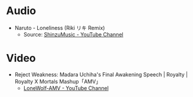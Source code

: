 # Audio

- Naruto - Loneliness (Riki リキ Remix)
  - Source: [ShinzuMusic - YouTube Channel](https://www.youtube.com/watch?v=boY6FvdnrBQ&ab_channel=ShinzuMusic)

# Video

- Reject Weakness: Madara Uchiha's Final Awakening Speech | Royalty | Royalty X Mortals Mashup「AMV」
  - [LoneWolf-AMV - YouTube Channel](https://www.youtube.com/watch?v=jveReDUVy88&ab_channel=LoneWolf-AMV%27s)
